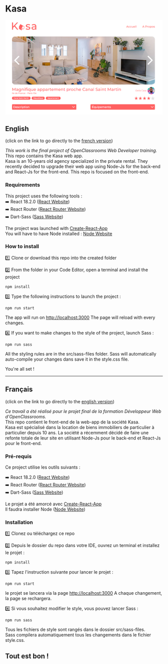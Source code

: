 # Kasa

<img width="800" alt="ImageWebsite" src="https://github.com/Patariom/kasa/blob/dev/public/cover%20img/ImageWebsite.PNG?raw=true">

## English

(click on the link to go directly to the [french version](#français))

_This work is the final project of OpenClassrooms Web Developer training._  
This repo contains the Kasa web app.  
Kasa is an 10-years old agency specialized in the private rental. They recently decided to upgrade their web app using Node-Js for the back-end and React-Js for the front-end.
This repo is focused on the front-end.

### Requirements

This project uses the following tools :  
:arrow_right: React 18.2.0 ([React Website](https://reactjs.org/))  
:arrow_right: React Router ([React Router Website](https://reactrouter.com/en/main))  
:arrow_right: Dart-Sass ([Sass Website](https://sass-lang.com/dart-sass))  

The project was launched with [Create-React-App](https://github.com/facebook/create-react-app)  
You will have to have Node installed : [Node Website](https://nodejs.org/fr/)  

### How to install

:one: Clone or download this repo into the created folder

:two: From the folder in your Code Editor, open a terminal and install the project

```
npm install
```

:three: Type the following instructions to launch the project :

```
npm run start
```

The app will run on [http://localhost:3000](http://localhost:3000)
The page will reload with every changes.

:four: If you want to make changes to the style of the project, launch Sass :

```
npm run sass
```

All the styling rules are in the src/sass-files folder. Sass will automatically auto-compile your changes dans save it in the style.css file.

You're all set !

---

## Français

(click on the link to go directly to the [english version](#english))

_Ce travail a été réalisé pour le projet final de la formation Développeur Web d'OpenClassrooms._  
This repo contient le front-end de la web-app de la société Kasa.  
Kasa est spécialisé dans la location de biens immobiliers de particulier à particulier depuis 10 ans. La société a récemment décidé de faire une refonte totale de leur site en utilisant Node-Js pour le back-end et React-Js pour le front-end.

### Pré-requis

Ce project utilise les outils suivants :  

:arrow_right: React 18.2.0 ([React Website](https://reactjs.org/))  
:arrow_right: React Router ([React Router Website](https://reactrouter.com/en/main))  
:arrow_right: Dart-Sass ([Sass Website](https://sass-lang.com/dart-sass))  

Le projet a été amorcé avec [Create-React-App](https://github.com/facebook/create-react-app)  
Il faudra installer Node ([Node Website](https://nodejs.org/fr/))  

### Installation

:one: Clonez ou téléchargez ce repo

:two: Depuis le dossier du repo dans votre IDE, ouvrez un terminal et installez le projet :

```
npm install
```

:three: Tapez l'instruction suivante pour lancer le projet :

```
npm run start
```

le projet se lancera via la page [http://localhost:3000](http://localhost:3000)
A chaque changement, la page se rechargera.

:four: Si vous souhaitez modifier le style, vous pouvez lancer Sass :

```
npm run sass
```

Tous les fichiers de style sont rangés dans le dossier src/sass-files.  
Sass compilera automatiquement tous les changements dans le fichier style.css.

Tout est bon !
---


